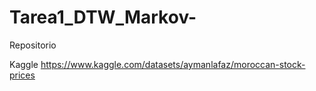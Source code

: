 # Tarea1_DTW_Markov-

Repositorio

Kaggle
https://www.kaggle.com/datasets/aymanlafaz/moroccan-stock-prices
